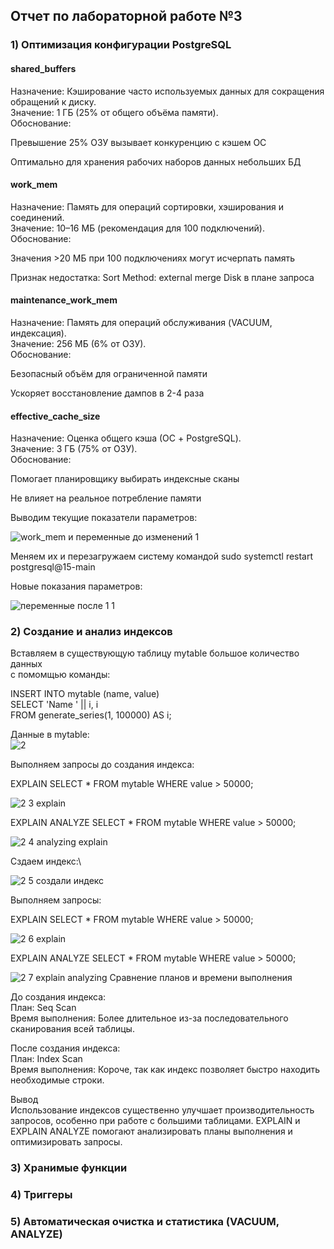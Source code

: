 ## Отчет по лабораторной работе №3

### 1) Оптимизация конфигурации PostgreSQL 

#### shared_buffers 
Назначение: Кэширование часто используемых данных для сокращения обращений к диску.\
Значение: 1 ГБ (25% от общего объёма памяти).\
Обоснование:

Превышение 25% ОЗУ вызывает конкуренцию с кэшем ОС

Оптимально для хранения рабочих наборов данных небольших БД

#### work_mem
Назначение: Память для операций сортировки, хэширования и соединений.\
Значение: 10–16 МБ (рекомендация для 100 подключений).\
Обоснование:

Значения >20 МБ при 100 подключениях могут исчерпать память

Признак недостатка: Sort Method: external merge Disk в плане запроса

#### maintenance_work_mem
Назначение: Память для операций обслуживания (VACUUM, индексация).\
Значение: 256 МБ (6% от ОЗУ).\
Обоснование:

Безопасный объём для ограниченной памяти

Ускоряет восстановление дампов в 2-4 раза

#### effective_cache_size
Назначение: Оценка общего кэша (ОС + PostgreSQL).\
Значение: 3 ГБ (75% от ОЗУ).\
Обоснование:

Помогает планировщику выбирать индексные сканы

Не влияет на реальное потребление памяти


Выводим текущие показатели параметров:

![work_mem и переменные до изменений 1](https://github.com/user-attachments/assets/aa460e85-8d72-4618-9f1c-42119fc92459)

Меняем их и перезагружаем систему командой sudo systemctl restart postgresql@15-main

Новые показания параметров:

![переменные после 1 1](https://github.com/user-attachments/assets/0fdd4c05-2179-48ad-a6e8-876270dd0e4f)



### 2) Создание и анализ индексов

Вставляем в существующую таблицу mytable большое количество данных\
с помомщью команды:

INSERT INTO mytable (name, value)\
SELECT 'Name ' || i, i\
FROM generate_series(1, 100000) AS i;

Данные в mytable:\
![2](https://github.com/user-attachments/assets/87b5e3a0-111a-46c2-81e0-cacf5b435181)

Выполняем запросы до создания индекса:

EXPLAIN SELECT * FROM mytable WHERE value > 50000;

![2 3 explain](https://github.com/user-attachments/assets/14a286b1-1224-4666-b0d5-b71a7c8e98b0)

EXPLAIN ANALYZE SELECT * FROM mytable WHERE value > 50000;

![2 4 analyzing explain](https://github.com/user-attachments/assets/5f9ed4b8-919f-4a2d-83fb-57780c5b825b)

Сздаем индекс:\

![2 5 создали индекс](https://github.com/user-attachments/assets/ebf4933f-b227-4267-be7a-3ea828c1e2c7)

Выполняем запросы:

EXPLAIN SELECT * FROM mytable WHERE value > 50000;

![2 6 explain](https://github.com/user-attachments/assets/1a6ba6ef-7cdb-4f25-bacb-bdb907c80ecd)

EXPLAIN ANALYZE SELECT * FROM mytable WHERE value > 50000;

![2 7 explain analyzing](https://github.com/user-attachments/assets/f6f5cd57-6240-4833-88a3-dbda19c381ac)
Сравнение планов и времени выполнения

До создания индекса:\
План: Seq Scan\
Время выполнения: Более длительное из-за последовательного сканирования всей таблицы.

После создания индекса:\
План: Index Scan\
Время выполнения: Короче, так как индекс позволяет быстро находить необходимые строки.

Вывод\
Использование индексов существенно улучшает производительность запросов, особенно при работе с большими таблицами. EXPLAIN и EXPLAIN ANALYZE помогают анализировать планы выполнения и оптимизировать запросы.

### 3) Хранимые функции 




### 4) Триггеры


### 5) Автоматическая очистка и статистика (VACUUM, ANALYZE) 



